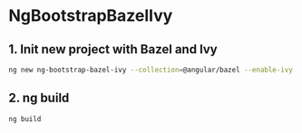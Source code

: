 # NgBootstrapBazelIvy

## 1. Init new project with Bazel and Ivy
```bash
ng new ng-bootstrap-bazel-ivy --collection=@angular/bazel --enable-ivy
```

## 2. ng build
```bash
ng build
```
